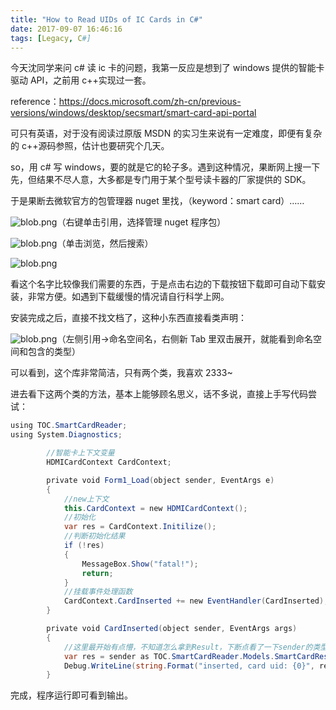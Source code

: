 ```yaml
---
title: "How to Read UIDs of IC Cards in C#"
date: 2017-09-07 16:46:16
tags: [Legacy, C#]
---
```


今天沈同学来问 c# 读 ic 卡的问题，我第一反应是想到了 windows 提供的智能卡驱动 API，之前用 c++实现过一套。

reference：<https://docs.microsoft.com/zh-cn/previous-versions/windows/desktop/secsmart/smart-card-api-portal>

可只有英语，对于没有阅读过原版 MSDN 的实习生来说有一定难度，即便有复杂的 c++源码参照，估计也要研究个几天。

so，用 c# 写 windows，要的就是它的轮子多。遇到这种情况，果断网上搜一下先，但结果不尽人意，大多都是专门用于某个型号读卡器的厂家提供的 SDK。

于是果断去微软官方的包管理器 nuget 里找，（keyword：smart card）……

![blob.png](/images/legacy/5b73a59a8ec2a.png)（右键单击引用，选择管理 nuget 程序包）

![blob.png](/images/legacy/5b73a59b6b293.png)（单击浏览，然后搜索）

![blob.png](/images/legacy/5b73a59c00073.png)

看这个名字比较像我们需要的东西，于是点击右边的下载按钮下载即可自动下载安装，非常方便。如遇到下载缓慢的情况请自行科学上网。

安装完成之后，直接不找文档了，这种小东西直接看类声明：

![blob.png](/images/legacy/5b73a59cd251b.png)（左侧引用->命名空间名，右侧新 Tab 里双击展开，就能看到命名空间和包含的类型）

可以看到，这个库非常简洁，只有两个类，我喜欢 2333~

进去看下这两个类的方法，基本上能够顾名思义，话不多说，直接上手写代码尝试：

```csharp
using TOC.SmartCardReader;
using System.Diagnostics;

        //智能卡上下文变量
        HDMICardContext CardContext;

        private void Form1_Load(object sender, EventArgs e)
        {
            //new上下文
            this.CardContext = new HDMICardContext();
            //初始化
            var res = CardContext.Initilize();
            //判断初始化结果
            if (!res)
            {
                MessageBox.Show("fatal!");
                return;
            }
            //挂载事件处理函数
            CardContext.CardInserted += new EventHandler(CardInserted);
        }

        private void CardInserted(object sender, EventArgs args)
        {
            //这里最开始有点懵，不知道怎么拿到Result，下断点看了一下sender的类型就是我们要的Result，于是直接as一下然后输出即可
            var res = sender as TOC.SmartCardReader.Models.SmartCardResult;
            Debug.WriteLine(string.Format("inserted, card uid: {0}", res.CardUID));
        }
```

完成，程序运行即可看到输出。
